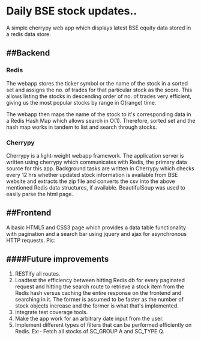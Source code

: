 # Daily BSE stock updates..
A simple cherrypy web app which displays latest BSE equity data stored in a redis data store.

##Backend
-------------------------------------------
### Redis
The webapp stores the ticker symbol or the name of the stock in a sorted set and assigns the no. of trades for that particular stock as the score. This allows listing the stocks in descending order of no. of trades very efficient, giving us the most popular stocks by range in O(range) time.

The webapp then maps the name of the stock to it's corresponding data in a Redis Hash Map which allows search in O(1).
Therefore, sorted set and the hash map works in tandem to list and search through stocks.

### Cherrypy
Cherrypy is a light-weight webapp framework. The application server is written using cherrypy which communicates with Redis, the primary data source for this app.
Background tasks are written in Cherrypy which checks every 12 hrs whether updated stock information is available from BSE website and extracts the zip file and converts the csv into the above mentioned Redis data structures, if available.
BeautifulSoup was used to easily parse the html page.

##Frontend
-----------------------------------------------
A basic HTML5 and CSS3 page which provides a data table functionality with pagination and a search bar using jquery and ajax for asynchronous HTTP requests.
Pic:

####Future improvements
------------------------------------------------
1. RESTify all routes.
2. Loadtest the efficiency between hitting Redis db for every paginated request and hitting the search route to retrieve a stock item from the Redis hash versus caching the entire response on the frontend and searching in it. The former is assumed to be faster as the number of stock objects increase and the former is what that's implemented.
3. Integrate test coverage tools.
4. Make the app work for an arbitrary date input from the user.
5. Implement different types of filters that can be performed efficiently on Redis. 
   Ex:- Fetch all stocks of SC_GROUP A and SC_TYPE Q.
   
